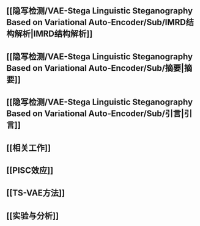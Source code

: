 ## [[隐写检测/VAE-Stega Linguistic Steganography Based on Variational Auto-Encoder/Sub/IMRD结构解析|IMRD结构解析]]
## [[隐写检测/VAE-Stega Linguistic Steganography Based on Variational Auto-Encoder/Sub/摘要|摘要]]
## [[隐写检测/VAE-Stega Linguistic Steganography Based on Variational Auto-Encoder/Sub/引言|引言]]
## [[相关工作]]
## [[PISC效应]]
## [[TS-VAE方法]]
## [[实验与分析]]